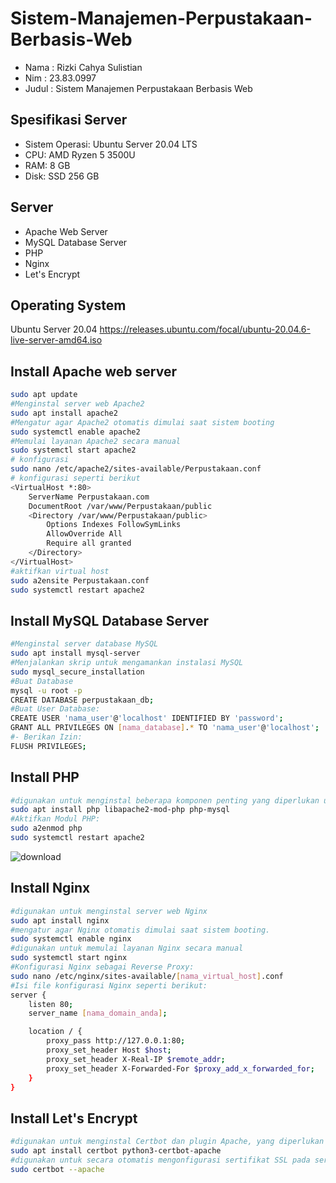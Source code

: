 # Sistem-Manajemen-Perpustakaan-Berbasis-Web

- Nama : Rizki Cahya Sulistian
- Nim : 23.83.0997
- Judul : Sistem Manajemen Perpustakaan Berbasis Web

## Spesifikasi Server
- Sistem Operasi: Ubuntu Server 20.04 LTS
- CPU: AMD Ryzen 5 3500U
- RAM: 8 GB
- Disk: SSD 256 GB


## Server
- Apache Web Server
- MySQL Database Server
- PHP
- Nginx
- Let's Encrypt

## Operating System
Ubuntu Server 20.04 
https://releases.ubuntu.com/focal/ubuntu-20.04.6-live-server-amd64.iso

## Install Apache web server
```bash
sudo apt update
#Menginstal server web Apache2 
sudo apt install apache2
#Mengatur agar Apache2 otomatis dimulai saat sistem booting
sudo systemctl enable apache2
#Memulai layanan Apache2 secara manual 
sudo systemctl start apache2
# konfigurasi
sudo nano /etc/apache2/sites-available/Perpustakaan.conf
# konfigurasi seperti berikut
<VirtualHost *:80>
    ServerName Perpustakaan.com
    DocumentRoot /var/www/Perpustakaan/public
    <Directory /var/www/Perpustakaan/public>
        Options Indexes FollowSymLinks
        AllowOverride All
        Require all granted
    </Directory>
</VirtualHost>
#aktifkan virtual host
sudo a2ensite Perpustakaan.conf
sudo systemctl restart apache2

```

## Install MySQL Database Server
```bash
#Menginstal server database MySQL
sudo apt install mysql-server
#Menjalankan skrip untuk mengamankan instalasi MySQL
sudo mysql_secure_installation
#Buat Database
mysql -u root -p
CREATE DATABASE perpustakaan_db;
#Buat User Database:
CREATE USER 'nama_user'@'localhost' IDENTIFIED BY 'password';
GRANT ALL PRIVILEGES ON [nama_database].* TO 'nama_user'@'localhost';
#- Berikan Izin:
FLUSH PRIVILEGES;

```

## Install  PHP
```bash
#digunakan untuk menginstal beberapa komponen penting yang diperlukan untuk menjalankan aplikasi web berbasis PHP di server Apache
sudo apt install php libapache2-mod-php php-mysql
#Aktifkan Modul PHP:
sudo a2enmod php
sudo systemctl restart apache2

```


![download](https://github.com/dword32bit/SysAdmin/assets/114817148/e3318239-a3a4-449d-bd86-79edc65c4b7f)
## Install Nginx
```bash
#digunakan untuk menginstal server web Nginx
sudo apt install nginx
#mengatur agar Nginx otomatis dimulai saat sistem booting.
sudo systemctl enable nginx
#digunakan untuk memulai layanan Nginx secara manual
sudo systemctl start nginx
#Konfigurasi Nginx sebagai Reverse Proxy:
sudo nano /etc/nginx/sites-available/[nama_virtual_host].conf
#Isi file konfigurasi Nginx seperti berikut:
server {
    listen 80;
    server_name [nama_domain_anda];

    location / {
        proxy_pass http://127.0.0.1:80;
        proxy_set_header Host $host;
        proxy_set_header X-Real-IP $remote_addr;
        proxy_set_header X-Forwarded-For $proxy_add_x_forwarded_for;
    }
}

```

## Install Let's Encrypt
```bash
#digunakan untuk menginstal Certbot dan plugin Apache, yang diperlukan untuk mendapatkan dan mengelola sertifikat SSL/TLS dari Let's Encrypt.
sudo apt install certbot python3-certbot-apache
#digunakan untuk secara otomatis mengonfigurasi sertifikat SSL pada server Apache, termasuk mengatur pengalihan dari HTTP ke HTTPS.
sudo certbot --apache

```




  

